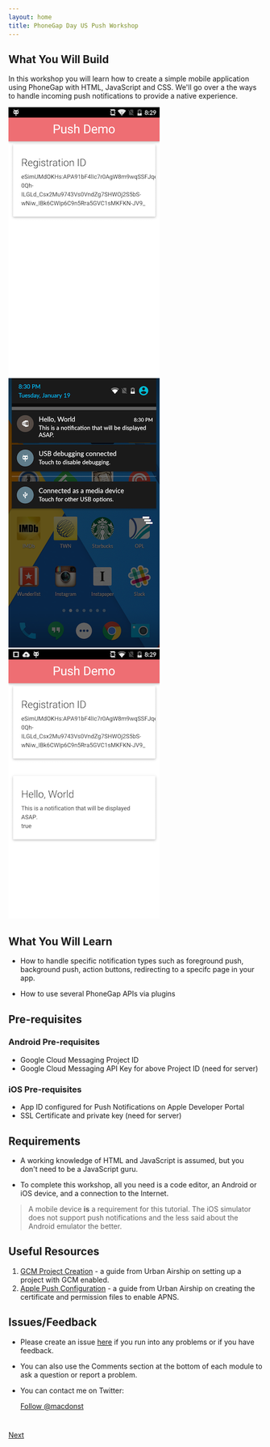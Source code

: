 ```yaml
---
layout: home
title: PhoneGap Day US Push Workshop
---
```


## What You Will Build
In this workshop you will learn how to create a simple mobile application using PhoneGap with HTML, JavaScript and CSS. We'll go over a the ways to handle incoming push notifications to provide a native experience.

<img class="screenshot" src="images/push1.png"/>
<img class="screenshot" src="images/push2.png"/>
<img class="screenshot" src="images/push3.png"/>

## What You Will Learn

- How to handle specific notification types such as foreground push, background push, action buttons, redirecting to a specifc page in your app.

- How to use several PhoneGap APIs via plugins

## Pre-requisites

### Android Pre-requisites

- Google Cloud Messaging Project ID
- Google Cloud Messaging API Key for above Project ID (need for server)

### iOS Pre-requisites

- App ID configured for Push Notifications on Apple Developer Portal
- SSL Certificate and private key (need for server)

## Requirements

- A working knowledge of HTML and JavaScript is assumed, but you don't need to be a JavaScript guru.

- To complete this workshop, all you need is a code editor, an Android or iOS device, and a connection to the Internet.

>A mobile device **is** a requirement for this tutorial. The iOS simulator does not support push notifications and the less said about the Android emulator the better.

## Useful Resources
1. [GCM Project Creation](http://docs.urbanairship.com/reference/push-providers/gcm.html) - a guide from Urban Airship on setting up a project with GCM enabled.
2. [Apple Push Configuration](http://docs.urbanairship.com/reference/push-providers/apns.html) - a guide from Urban Airship on creating the certificate and permission files to enable APNS.

## Issues/Feedback

- Please create an issue [here](https://github.com/macdonst/push-workshop/issues) if you run
into any problems or if you have feedback.

- You can also use the Comments section at the bottom of each module to ask a question or report a problem.

- You can contact me on Twitter:

    <a href="https://twitter.com/macdonst" class="twitter-follow-button" data-show-count="true"
    data-size="large" data-lang="en">Follow
    @macdonst</a>
    <script>!function(d,s,id){var js,fjs=d.getElementsByTagName(s)[0];if(!d.getElementById(id)){js=d.createElement(s);js.id=id;js.src="//platform.twitter.com/widgets.js";fjs.parentNode.insertBefore(js,fjs);}}(document,"script","twitter-wjs");</script>


<div class="row" style="margin-top:40px;">
<div class="col-sm-12">
<a href="module1.html" class="btn btn-default pull-right">Next <i class="glyphicon
glyphicon-chevron-right"></i></a>
</div>
</div>

<script>
  (function(i,s,o,g,r,a,m){i['GoogleAnalyticsObject']=r;i[r]=i[r]||function(){
  (i[r].q=i[r].q||[]).push(arguments)},i[r].l=1*new Date();a=s.createElement(o),
  m=s.getElementsByTagName(o)[0];a.async=1;a.src=g;m.parentNode.insertBefore(a,m)
  })(window,document,'script','//www.google-analytics.com/analytics.js','ga');

  ga('create', 'UA-63182422-1', 'auto');
  ga('send', 'pageview');

</script>
